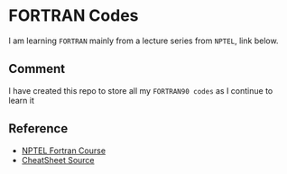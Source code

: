 # FORTRAN Codes

I am learning `FORTRAN` mainly from a lecture series from `NPTEL`, link below.

## Comment
I have created this repo to store all my `FORTRAN90 codes` as I continue to learn it


## Reference
- [NPTEL Fortran Course](https://nptel.ac.in/courses/115/106/115106118/ "NOC:Computational Physics")
- [CheatSheet Source](http://www.newthinktank.com/2018/12/fortran-tutorial/ "FORTRAN Tutorial by Derek Banas")